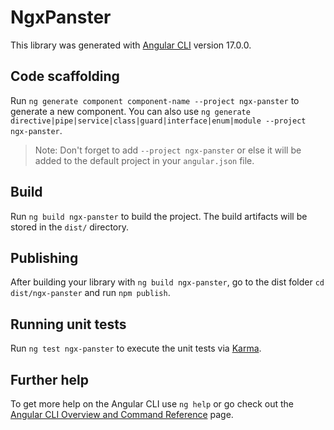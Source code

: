 # NgxPanster

This library was generated with [Angular CLI](https://github.com/angular/angular-cli) version 17.0.0.

## Code scaffolding

Run `ng generate component component-name --project ngx-panster` to generate a new component. You can also use `ng generate directive|pipe|service|class|guard|interface|enum|module --project ngx-panster`.
> Note: Don't forget to add `--project ngx-panster` or else it will be added to the default project in your `angular.json` file. 

## Build

Run `ng build ngx-panster` to build the project. The build artifacts will be stored in the `dist/` directory.

## Publishing

After building your library with `ng build ngx-panster`, go to the dist folder `cd dist/ngx-panster` and run `npm publish`.

## Running unit tests

Run `ng test ngx-panster` to execute the unit tests via [Karma](https://karma-runner.github.io).

## Further help

To get more help on the Angular CLI use `ng help` or go check out the [Angular CLI Overview and Command Reference](https://angular.io/cli) page.
